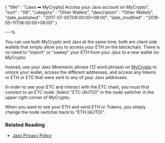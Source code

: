 {
"title"       : "[Jaxx ➡ MyCrypto] Access your Jaxx account on MyCrypto",
"sort"        : "06",
"category"    : "Other Wallets",
"description" : "Other Wallets",
"date_published" : "2017-07-05T08:00:00+08:00",
"date_modified"  : "2018-05-11T08:00:00+08:00"
}

---%

You can use both MyCrypto and Jaxx at the same time; both are client side wallets that simply allow you to access your ETH on the blockchain. There is no need to "import" or "sweep" your ETH from your Jaxx to a new wallet on MyCrypto.

Instead, use your Jaxx Mnemonic phrase (12 word phrase) on [MyCrypto](https://mycrypto.com/) to unlock your wallet, access the different addresses, and access any tokens or ETH or ETC that were sent to any of your Jaxx addresses.

In order to see your ETC and interact with the ETC chain, you must first connect to an ETC node. Select "ETC (AUTO)" in the node switcher in the upper right corner of MyCrypto.

When you want to see your ETH and send ETH or Tokens, you simply change the node switcher back to "ETH (AUTO)".

###  Related Reading

*  [Jaxx Privacy Policy](https://jaxx.io/legal.html#privacyPolicy)
